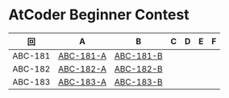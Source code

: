 # AtCoder Beginner Contest

| 回 | A | B | C | D | E | F |
|:---:|:---:|:---:|:---:|:---:|:---:|:---:|
| ABC-181 | [ABC-181-A](ABC-181-A.py) | [ABC-181-B](ABC-181-B.py) |  |  |  |  |
| ABC-182 | [ABC-182-A](ABC-182-A.py) | [ABC-182-B](ABC-182-B.py) |  |  |  |  |
| ABC-183 | [ABC-183-A](ABC-183-A.py) | [ABC-183-B](ABC-183-B.py) |  |  |  |  |
